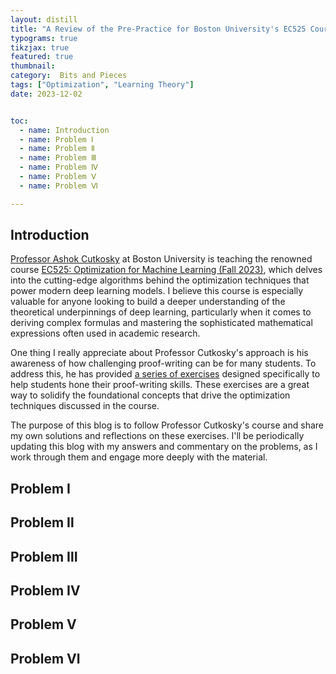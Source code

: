 ```yaml
---
layout: distill
title: "A Review of the Pre-Practice for Boston University's EC525 Course"
typograms: true
tikzjax: true
featured: true
thumbnail:
category:  Bits and Pieces
tags: ["Optimization", "Learning Theory"]
date: 2023-12-02


toc:
  - name: Introduction
  - name: Problem Ⅰ
  - name: Problem Ⅱ
  - name: Problem Ⅲ
  - name: Problem Ⅳ
  - name: Problem Ⅴ
  - name: Problem Ⅵ

---
```


## Introduction

[Professor Ashok Cutkosky](https://ashok.cutkosky.com/) at Boston University is teaching the renowned course [EC525: Optimization for Machine Learning (Fall 2023)](https://optmlclass.github.io/), which delves into the cutting-edge algorithms behind the optimization techniques that power modern deep learning models. I believe this course is especially valuable for anyone looking to build a deeper understanding of the theoretical underpinnings of deep learning, particularly when it comes to deriving complex formulas and mastering the sophisticated mathematical expressions often used in academic research.

One thing I really appreciate about Professor Cutkosky's approach is his awareness of how challenging proof-writing can be for many students. To address this, he has provided [a series of exercises](/assets/pdf/2023-12-02/Exercises_on_Abstract_Structures.pdf) designed specifically to help students hone their proof-writing skills. These exercises are a great way to solidify the foundational concepts that drive the optimization techniques discussed in the course.

The purpose of this blog is to follow Professor Cutkosky's course and share my own solutions and reflections on these exercises. I'll be periodically updating this blog with my answers and commentary on the problems, as I work through them and engage more deeply with the material.

## Problem Ⅰ

## Problem Ⅱ

## Problem Ⅲ

## Problem Ⅳ

## Problem Ⅴ

## Problem Ⅵ